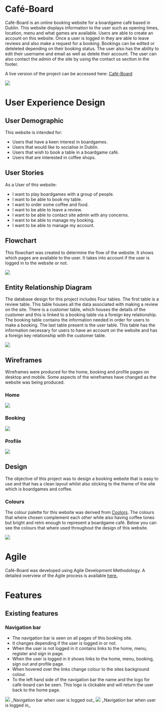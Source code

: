 # Cafe​&#769;-Board

Café-Board is an online booking website for a boardgame café based in Dublin. This website displays information to the user such as opening times, location, menu and what games are available. Users are able to create an account on this website. Once a user is logged in they are able to leave reviews and also make a request for a booking. Bookings can be edited or deteleted depending on their booking status. The user also has the ability to edit their username and email as well as delete their account. The user can also contact the admin of the site by using the contact us section in the footer.

A live version of the project can be accessed here: [Café-Board](https://cafe-board-0e3b1578d9eb.herokuapp.com/)

<img src="../docs/readme_images/am-i-responsive-cafe-board.png">

# User Experience Design

## User Demographic

This website is intended for:

* Users that have a keen interest in boardgames.
* Users that would like to socialise in Dublin.
* Users that wish to book a table in a boardgame café.
* Users that are interested in coffee shops.  

## User Stories

As a User of this website:

* I want to play boardgames with a group of people. 
* I want to be able to book my table. 
* I want to order some coffee and food. 
* I want to be able to leave a review.
* I want to be able to contact site admin with any concerns.
* I want to be able to manage my booking.
* I want to be able to manage my account. 

## Flowchart 

This flowchart was created to determine the flow of the website. It shows which pages are available to the user. It takes into account if the user is logged in to the website or not.

<img src="../docs/readme_images/flowchart-cafe-board.png">

## Entity Relationship Diagram

The database design for this project includes Four tables. The first table is a review table. This table houses all the data associated with making a review on the site. There is a customer table, which houses the details of the customer and this is linked to a booking table via a foreign key relationship. The booking table contains the information needed in order for users to make a booking. The last table present is the user table. This table has the information necessary for users to have an account on the website and has a foreign key relationship with the customer table.

<img src="../docs/readme_images/ERD-cafe-board.png">

## Wireframes

Wireframes were produced for the home, booking and profile pages on desktop and mobile. Some aspects of the wireframes have changed as the website was being produced.

### Home

<img src="../docs/readme_images/home-wireframe.png">

### Booking

<img src="../docs/readme_images/booking-wireframe.png">

### Profile

<img src="../docs/readme_images/profile-wireframe.png">

## Design

The objective of this project was to design a booking website that is easy to use and that has a clean layout whilst also sticking to the theme of the site which is boardgames and coffee.  

### Colours

The colour palette for this website was derived from [Coolors](https://coolors.co/). The colours that where chosen complement each other while also having coffee tones but bright and retro enough to represent a boardgame café. Below you can see the colours that where used throughout the design of this website.

<img src="../docs/readme_images/coolors-cafe.png">

# Agile

Café-Board was developed using Agile Development Methodology. A detailed overview of the Agile process is available [here.](../docs/AGILE.md)

# Features

## Existing features

### Navigation bar

* The navigation bar is seen on all pages of this booking site. 
* It changes depending if the user is logged in or not. 
* When the user is not logged in it contains links to the home, menu, register and sign in page. 
* When the user is logged in it shows links to the home, menu, booking, sign out and profile page. 
* When hovered over the links change colour to the sites background colour. 
* To the left hand side of the navigation bar the name and the logo for café-board can be seen. This logo is clickable and will return the user back to the home page. 
  
<img src="../docs/readme_images/nav-bar-not-logged-in.png">
_Navigation bar when user is logged out_

<img src="../docs/readme_images/nav-bar-logged-in.png">
_Navigation bar when user is logged in_

